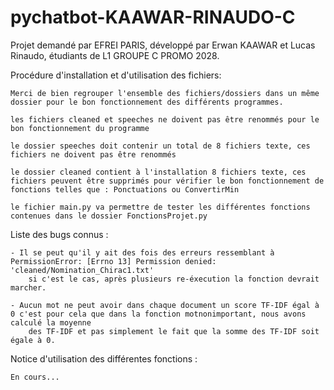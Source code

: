 # pychatbot-KAAWAR-RINAUDO-C

Projet demandé par EFREI PARIS, développé par Erwan KAAWAR et Lucas Rinaudo, étudiants de L1 GROUPE C PROMO 2028.

Procédure d'installation et d'utilisation des fichiers:

    Merci de bien regrouper l'ensemble des fichiers/dossiers dans un même dossier pour le bon fonctionnement des différents programmes.
    
    les fichiers cleaned et speeches ne doivent pas être renommés pour le bon fonctionnement du programme
    
    le dossier speeches doit contenir un total de 8 fichiers texte, ces fichiers ne doivent pas être renommés
    
    le dossier cleaned contient à l'installation 8 fichiers texte, ces fichiers peuvent être supprimés pour vérifier le bon fonctionnement de fonctions telles que : Ponctuations ou ConvertirMin
    
    le fichier main.py va permettre de tester les différentes fonctions contenues dans le dossier FonctionsProjet.py
    
Liste des bugs connus :

    - Il se peut qu'il y ait des fois des erreurs ressemblant à PermissionError: [Errno 13] Permission denied: 'cleaned/Nomination_Chirac1.txt'
        si c'est le cas, après plusieurs re-éxecution la fonction devrait marcher.

    - Aucun mot ne peut avoir dans chaque document un score TF-IDF égal à 0 c'est pour cela que dans la fonction motnonimportant, nous avons calculé la moyenne
        des TF-IDF et pas simplement le fait que la somme des TF-IDF soit égale à 0.

Notice d'utilisation des différentes fonctions :

    En cours...





        
  
    
 
